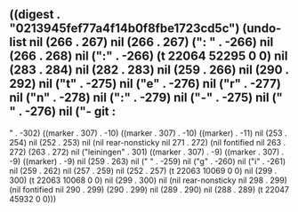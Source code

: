
((digest . "0213945fef77a4f14b0f8fbe1723cd5c") (undo-list nil (266 . 267) nil (266 . 267) (": " . -266) nil (266 . 268) nil (":" . -266) (t 22064 52295 0 0) nil (283 . 284) nil (282 . 283) nil (259 . 266) nil (290 . 292) nil ("t" . -275) nil ("e" . -276) nil ("r" . -277) nil ("n" . -278) nil (":" . -279) nil ("-" . -275) nil (" " . -276) nil ("- git :
- 
" . -302) ((marker . 307) . -10) ((marker . 307) . -10) ((marker) . -11) nil (253 . 254) nil (252 . 253) nil (nil rear-nonsticky nil 271 . 272) (nil fontified nil 263 . 272) (263 . 272) nil ("leiningen" . 301) ((marker . 307) . -9) ((marker . 307) . -9) ((marker) . -9) nil (259 . 263) nil (" " . -259) nil ("g" . -260) nil ("i" . -261) nil (259 . 262) nil (257 . 259) nil (252 . 257) (t 22063 10069 0 0) nil (299 . 300) (t 22063 10068 0 0) nil (299 . 300) nil (nil rear-nonsticky nil 298 . 299) (nil fontified nil 290 . 299) (290 . 299) nil (289 . 290) nil (288 . 289) (t 22047 45932 0 0)))
